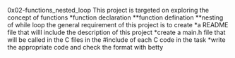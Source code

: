 0x02-functions_nested_loop
This project is targeted on exploring the concept of functions
*function declaration
**function defination
**nesting of while loop 
the general requirement of this project is to create 
*a README file that willl include the description of this project
*create a main.h file that will be called in the C files in the #include of each C code in the task
*write the appropriate code and check the format with betty

